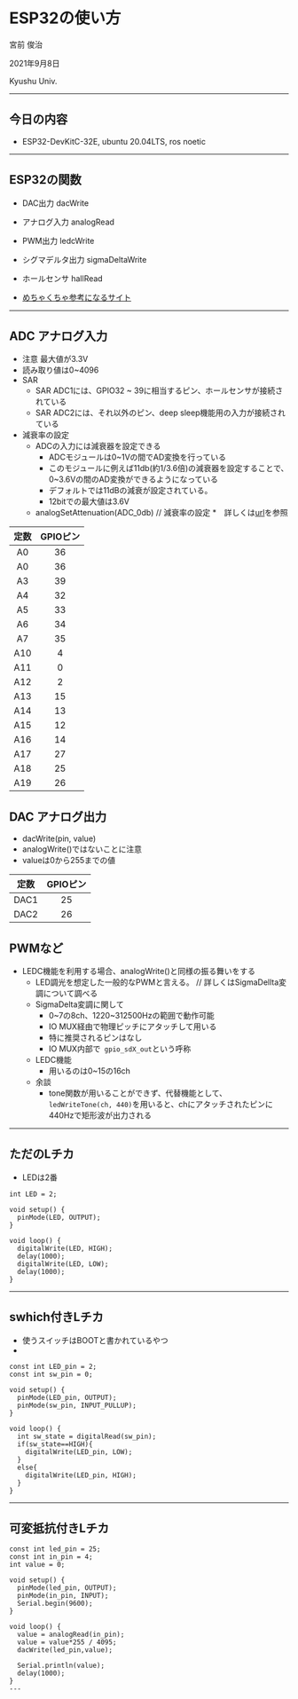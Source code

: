 # ESP32の使い方

宮前 俊治

2021年9月8日

Kyushu Univ. 

---

## 今日の内容

* ESP32-DevKitC-32E, ubuntu 20.04LTS, ros noetic

---


## ESP32の関数

* DAC出力 dacWrite
* アナログ入力 analogRead
* PWM出力 ledcWrite
* シグマデルタ出力 sigmaDeltaWrite
* ホールセンサ hallRead

* [めちゃくちゃ参考になるサイト](https://ekai.theblog.me/posts/2065288)
---
## ADC アナログ入力

* 注意 最大値が3.3V
* 読み取り値は0~4096
* SAR
  * SAR ADC1には、GPIO32 ~ 39に相当するピン、ホールセンサが接続されている
  * SAR ADC2には、それ以外のピン、deep sleep機能用の入力が接続されている
* 減衰率の設定
  * ADCの入力には減衰器を設定できる
    * ADCモジュールは0~1Vの間でAD変換を行っている
    * このモジュールに例えば11db(約1/3.6倍)の減衰器を設定することで、0~3.6Vの間のAD変換ができるようになっている
    * デフォルトでは11dBの減衰が設定されている。
    * 12bitでの最大値は3.6V
  * analogSetAttenuation(ADC_0db) // 減衰率の設定
    *　詳しくは[url](https://github.com/espressif/arduino-esp32/blob/3cbc405edf2448cf1d77b0a30a5e62ddab806a85/cores/esp32/esp32-hal-adc.h#L86)を参照

| 定数 | GPIOピン |  
| :---: | :---: |  
| A0 | 36 |  
| A0 | 36 |  
| A3 | 39 |  
| A4 | 32 |  
| A5 | 33 |  
| A6 | 34 |  
| A7 | 35 |  
| A10 | 4 |  
| A11 | 0 |  
| A12 | 2 |  
| A13	| 15 |  
| A14	| 13 |  
| A15	| 12 |  
| A16	| 14 |  
| A17	| 27 |  
| A18	| 25 |  
| A19	| 26  |  

## DAC アナログ出力

* dacWrite(pin, value)
* analogWrite()ではないことに注意
* valueは0から255までの値

| 定数 | GPIOピン |  
| :---: | :---: |  
| DAC1 | 25 |  
| DAC2 | 26 | 

## PWMなど

* LEDC機能を利用する場合、analogWrite()と同様の振る舞いをする
  * LED調光を想定した一般的なPWMと言える。 // 詳しくはSigmaDellta変調について調べる
  * SigmaDelta変調に関して
    * 0~7の8ch、1220~312500Hzの範囲で動作可能
    * IO MUX経由で物理ピッチにアタッチして用いる
    * 特に推奨されるピンはなし
    * IO MUX内部で``` gpio_sdX_out```という呼称
  * LEDC機能
    * 用いるのは0~15の16ch
  * 余談
    * tone関数が用いることができず、代替機能として、```ledWriteTone(ch, 440)```を用いると、chにアタッチされたピンに440Hzで矩形波が出力される 


---

## ただのLチカ


* LEDは2番

```arduino 
int LED = 2;

void setup() {
  pinMode(LED, OUTPUT);
}

void loop() {
  digitalWrite(LED, HIGH);
  delay(1000);
  digitalWrite(LED, LOW);
  delay(1000);
}
```

--- 

## swhich付きLチカ

* 使うスイッチはBOOTと書かれているやつ
* 
```arduino
const int LED_pin = 2;
const int sw_pin = 0;

void setup() {
  pinMode(LED_pin, OUTPUT);
  pinMode(sw_pin, INPUT_PULLUP);
}

void loop() {
  int sw_state = digitalRead(sw_pin);
  if(sw_state==HIGH){
    digitalWrite(LED_pin, LOW);
  }
  else{
    digitalWrite(LED_pin, HIGH);
  }
}
```

---

## 可変抵抗付きLチカ

```arduino
const int led_pin = 25; 
const int in_pin = 4;
int value = 0;

void setup() {
  pinMode(led_pin, OUTPUT);
  pinMode(in_pin, INPUT);
  Serial.begin(9600);
}
 
void loop() {
  value = analogRead(in_pin);
  value = value*255 / 4095;
  dacWrite(led_pin,value);

  Serial.println(value);
  delay(1000); 
}
---
